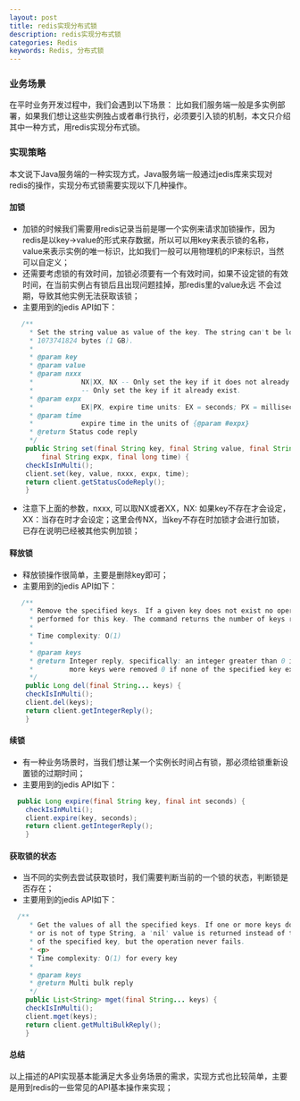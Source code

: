 ```yaml
---
layout: post
title: redis实现分布式锁
description: redis实现分布式锁
categories: Redis
keywords: Redis, 分布式锁
---
```


### 业务场景

在平时业务开发过程中，我们会遇到以下场景：
比如我们服务端一般是多实例部署，如果我们想让这些实例独占或者串行执行，必须要引入锁的机制，本文只介绍其中一种方式，用redis实现分布式锁。


### 实现策略

本文说下Java服务端的一种实现方式，Java服务端一般通过jedis库来实现对redis的操作，实现分布式锁需要实现以下几种操作。

#### 加锁

- 加锁的时候我们需要用redis记录当前是哪一个实例来请求加锁操作，因为redis是以key->value的形式来存数据，所以可以用key来表示锁的名称，
value来表示实例的唯一标识，比如我们一般可以用物理机的IP来标识，当然可以自定义；
- 还需要考虑锁的有效时间，加锁必须要有一个有效时间，如果不设定锁的有效时间，在当前实例占有锁后且出现问题挂掉，那redis里的value永远
不会过期，导致其他实例无法获取该锁；
- 主要用到的jedis API如下：

```java
   /**
     * Set the string value as value of the key. The string can't be longer than
     * 1073741824 bytes (1 GB).
     * 
     * @param key
     * @param value
     * @param nxxx
     *            NX|XX, NX -- Only set the key if it does not already exist. XX
     *            -- Only set the key if it already exist.
     * @param expx
     *            EX|PX, expire time units: EX = seconds; PX = milliseconds
     * @param time
     *            expire time in the units of {@param #expx}
     * @return Status code reply
     */
    public String set(final String key, final String value, final String nxxx,
	    final String expx, final long time) {
	checkIsInMulti();
	client.set(key, value, nxxx, expx, time);
	return client.getStatusCodeReply();
    }
```

- 注意下上面的参数，nxxx, 可以取NX或者XX，NX: 如果key不存在才会设定，XX：当存在时才会设定；这里会传NX，当key不存在时加锁才会进行加锁，已存在说明已经被其他实例加锁；
    

#### 释放锁

- 释放锁操作很简单，主要是删除key即可；
- 主要用到的jedis API如下：

```java
   /**
     * Remove the specified keys. If a given key does not exist no operation is
     * performed for this key. The command returns the number of keys removed.
     * 
     * Time complexity: O(1)
     * 
     * @param keys
     * @return Integer reply, specifically: an integer greater than 0 if one or
     *         more keys were removed 0 if none of the specified key existed
     */
    public Long del(final String... keys) {
	checkIsInMulti();
	client.del(keys);
	return client.getIntegerReply();
    }
```

#### 续锁

- 有一种业务场景时，当我们想让某一个实例长时间占有锁，那必须给锁重新设置锁的过期时间；
- 主要用到的jedis API如下：

```java
  public Long expire(final String key, final int seconds) {
	checkIsInMulti();
	client.expire(key, seconds);
	return client.getIntegerReply();
    }
```

#### 获取锁的状态

- 当不同的实例去尝试获取锁时，我们需要判断当前的一个锁的状态，判断锁是否存在；
- 主要用到的jedis API如下：

```java
  /**
     * Get the values of all the specified keys. If one or more keys dont exist
     * or is not of type String, a 'nil' value is returned instead of the value
     * of the specified key, but the operation never fails.
     * <p>
     * Time complexity: O(1) for every key
     * 
     * @param keys
     * @return Multi bulk reply
     */
    public List<String> mget(final String... keys) {
	checkIsInMulti();
	client.mget(keys);
	return client.getMultiBulkReply();
    }
```

#### 总结

以上描述的API实现基本能满足大多业务场景的需求，实现方式也比较简单，主要是用到redis的一些常见的API基本操作来实现；






       

 


















